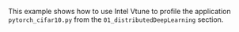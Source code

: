 This example shows how to use Intel Vtune to profile the application ```pytorch_cifar10.py``` from the ```01_distributedDeepLearning``` section.
